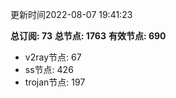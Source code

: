 更新时间2022-08-07 19:41:23

**总订阅: 73**
**总节点: 1763**
**有效节点: 690**
- v2ray节点: 67
- ss节点: 426
- trojan节点: 197
